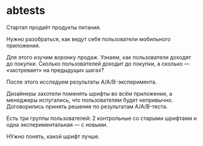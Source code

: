 # abtests

Стартап продаёт продукты питания.

Нужно разобраться, как ведут себя пользователи мобильного приложения.

Для этого изучим воронку продаж. Узнаем, как пользователи доходят до покупки. Сколько пользователей доходит до покупки, а сколько — «застревает» на предыдущих шагах?

После этого исследуем результаты A/A/B-эксперимента.

Дизайнеры захотели поменять шрифты во всём приложении, а менеджеры испугались, что пользователям будет непривычно. Договорились принять решение по результатам A/A/B-теста.

Есть три группы пользователей: 2 контрольные со старыми шрифтами и одна экспериментальная — с новыми.

НУжно понять, какой шрифт лучше.
